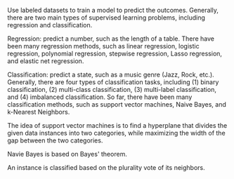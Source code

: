 Use labeled datasets to train a model to predict the outcomes. Generally, there are two main types of supervised learning problems, including regression and classification.

Regression: predict a number, such as the length of a table. There have been many regression methods, such as linear regression, logistic regression, polynomial regression, stepwise regression, Lasso regression, and elastic net regression.

Classification: predict a state, such as a music genre (Jazz, Rock, etc.). Generally, there are four types of classification tasks, including (1) binary classification, (2) multi-class classification, (3) multi-label classification, and (4) imbalanced classification. So far, there have been many classification methods, such as support vector machines, Naive Bayes, and k-Nearest Neighbors.

The idea of support vector machines is to find a hyperplane that divides the given data instances into two categories, while maximizing the width of the gap between the two categories.

Navie Bayes is based on Bayes' theorem.

An instance is classified based on the plurality vote of its neighbors.
